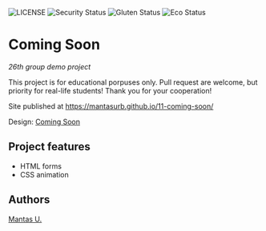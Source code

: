 ![LICENSE](https://img.shields.io/badge/license-MIT-blue.svg?style=flat-square)
![Security Status](https://img.shields.io/security-headers?label=Security&url=https%3A%2F%2Fgithub.com&style=flat-square)
![Gluten Status](https://img.shields.io/badge/Gluten-Free-green.svg)
![Eco Status](https://img.shields.io/badge/ECO-Friendly-green.svg)

# Coming Soon
_26th group demo project_

This project is for educational porpuses only. Pull request are welcome, but priority for real-life students! Thank you for your cooperation!

Site published at https://mantasurb.github.io/11-coming-soon/

Design: [Coming Soon](https://cdn.discordapp.com/attachments/648536139677958156/651479019476221953/coming-soon-wide.png)

## Project features

- HTML forms
- CSS animation

## Authors

[Mantas U.](https://github.com/MantasUrb)
